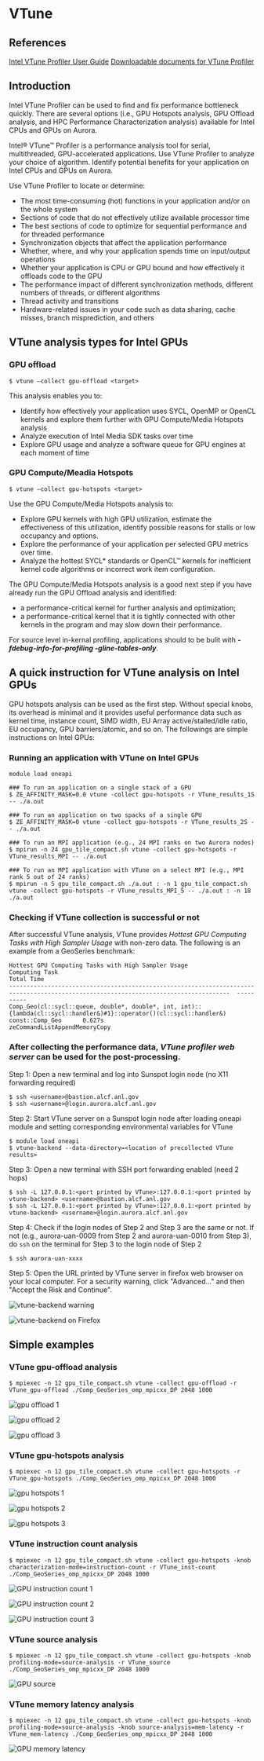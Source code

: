 # VTune

## References  
[Intel VTune Profiler User Guide](https://www.intel.com/content/www/us/en/docs/vtune-profiler/user-guide/current/overview.html)
[Downloadable documents for VTune Profiler](https://d1hdbi2t0py8f.cloudfront.net/vtune-docs/index.html)

## Introduction
Intel VTune Profiler can be used to find and fix performance bottleneck quickly. There are several options (i.e., GPU Hotspots analysis, GPU Offload analysis, and HPC Performance Characterization analysis) available for Intel CPUs and GPUs on Aurora.

Intel® VTune™ Profiler is a performance analysis tool for serial, multithreaded, GPU-accelerated applications. Use VTune Profiler to analyze your choice of algorithm. Identify potential benefits for your application on Intel CPUs and GPUs on Aurora.

Use VTune Profiler to locate or determine:

* The most time-consuming (hot) functions in your application and/or on the whole system
* Sections of code that do not effectively utilize available processor time
* The best sections of code to optimize for sequential performance and for threaded performance
* Synchronization objects that affect the application performance
* Whether, where, and why your application spends time on input/output operations
* Whether your application is CPU or GPU bound and how effectively it offloads code to the GPU
* The performance impact of different synchronization methods, different numbers of threads, or different algorithms
* Thread activity and transitions
* Hardware-related issues in your code such as data sharing, cache misses, branch misprediction, and others


## VTune analysis types for Intel GPUs

### GPU offload
```$ vtune –collect gpu-offload <target>```

This analysis enables you to:
* Identify how effectively your application uses SYCL, OpenMP or OpenCL kernels and explore them further with GPU Compute/Media Hotspots analysis
* Analyze execution of Intel Media SDK tasks over time
* Explore GPU usage and analyze a software queue for GPU engines at each moment of time

### GPU Compute/Meadia Hotspots
```$ vtune –collect gpu-hotspots <target>```

Use the GPU Compute/Media Hotspots analysis to:
* Explore GPU kernels with high GPU utilization, estimate the effectiveness of this utilization, identify possible reasons for stalls or low occupancy and options.
* Explore the performance of your application per selected GPU metrics over time.
* Analyze the hottest SYCL* standards or OpenCL™ kernels for inefficient kernel code algorithms or incorrect work item configuration.

The GPU Compute/Media Hotspots analysis is a good next step if you have already run the GPU Offload analysis and identified:
* a performance-critical kernel for further analysis and optimization;
* a performance-critical kernel that it is tightly connected with other kernels in the program and may slow down their performance.

For source level in-kernal profiling, applications should to be bulit with __*-fdebug-info-for-profiling -gline-tables-only*__.


## A quick instruction for VTune analysis on Intel GPUs

GPU hotspots analysis can be used as the first step. Without special knobs, its overhead is minimal and it provides useful performance data such as kernel time, instance count, SIMD width, EU Array active/stalled/idle ratio, EU occupancy, GPU barriers/atomic, and so on. The followings are simple instructions on Intel GPUs:

### Running an application with VTune on Intel GPUs

```
module load oneapi

### To run an application on a single stack of a GPU
$ ZE_AFFINITY_MASK=0.0 vtune -collect gpu-hotspots -r VTune_results_1S -- ./a.out

### To run an application on two spacks of a single GPU
$ ZE_AFFINITY_MASK=0 vtune -collect gpu-hotspots -r VTune_results_2S -- ./a.out

### To run an MPI application (e.g., 24 MPI ranks on two Aurora nodes)
$ mpirun -n 24 gpu_tile_compact.sh vtune -collect gpu-hotspots -r VTune_results_MPI -- ./a.out

### To run an MPI application with VTune on a select MPI (e.g., MPI rank 5 out of 24 ranks)
$ mpirun -n 5 gpu_tile_compact.sh ./a.out : -n 1 gpu_tile_compact.sh vtune -collect gpu-hotspots -r VTune_results_MPI_5 -- ./a.out : -n 18 ./a.out 

```

### Checking if VTune collection is successful or not
After successful VTune analysis, VTune provides *Hottest GPU Computing Tasks with High Sampler Usage* with non-zero data. The following is an example from a GeoSeries benchmark:

```
Hottest GPU Computing Tasks with High Sampler Usage
Computing Task                                                                                                                         Total Time
-------------------------------------------------------------------------------------------------------------------------------------  ----------
Comp_Geo(cl::sycl::queue, double*, double*, int, int)::{lambda(cl::sycl::handler&)#1}::operator()(cl::sycl::handler&) const::Comp_Geo      0.627s
zeCommandListAppendMemoryCopy         
```


### After collecting the performance data, *VTune profiler web server* can be used for the post-processing.

Step 1: Open a new terminal and log into Sunspot login node (no X11 forwarding required)
```
$ ssh <username>@bastion.alcf.anl.gov
$ ssh <username>@login.aurora.alcf.anl.gov
```
Step 2: Start VTune server on a Sunspot login node after loading oneapi module and setting corresponding environmental variables for VTune
```
$ module load oneapi
$ vtune-backend --data-directory=<location of precollected VTune results>
```
Step 3: Open a new terminal with SSH port forwarding enabled (need 2 hops)
```
$ ssh -L 127.0.0.1:<port printed by VTune>:127.0.0.1:<port printed by vtune-backend> <username>@bastion.alcf.anl.gov
$ ssh -L 127.0.0.1:<port printed by VTune>:127.0.0.1:<port printed by vtune-backend> <username>@login.aurora.alcf.anl.gov
```

Step 4: Check if the login nodes of Step 2 and Step 3 are the same or not. If not (e.g., aurora-uan-0009 from Step 2 and aurora-uan-0010 from Step 3), do `ssh` on the terminal for Step 3 to the login node of Step 2
```
$ ssh aurora-uan-xxxx
```

Step 5: Open the URL printed by VTune server in firefox web browser on your local computer.
For a security warning, click "Advanced..." and then "Accept the Risk and Continue".

![vtune-backend warning](images/FireFox-VTune02.png "Security warning (click 'Advanced...' and then 'Accept the Risk and Continue' ")

![vtune-backend on Firefox](images/FireFox-VTune05.png "GUI interface")


## Simple examples

### VTune gpu-offload analysis

```
$ mpiexec -n 12 gpu_tile_compact.sh vtune -collect gpu-offload -r VTune_gpu-offload ./Comp_GeoSeries_omp_mpicxx_DP 2048 1000
```

![gpu offload 1](images/GPU-offload-01.png "gpu offload 1")

![gpu offload 2](images/GPU-offload-02.png "gpu offload 2")

![gpu offload 3](images/GPU-offload-03.png "gpu offload 3")


### VTune gpu-hotspots analysis

```
$ mpiexec -n 12 gpu_tile_compact.sh vtune -collect gpu-hotspots -r VTune_gpu-hotspots ./Comp_GeoSeries_omp_mpicxx_DP 2048 1000
```

![gpu hotspots 1](images/GPU-hotspots-01.png "gpu hotspots 1")

![gpu hotspots 2](images/GPU-hotspots-02.png "gpu hotspots 2")

![gpu hotspots 3](images/GPU-hotspots-03.png "gpu hotspots 3")


### VTune instruction count analysis

```
$ mpiexec -n 12 gpu_tile_compact.sh vtune -collect gpu-hotspots -knob characterization-mode=instruction-count -r VTune_inst-count ./Comp_GeoSeries_omp_mpicxx_DP 2048 1000
```

![GPU instruction count 1](images/inst-count-01.png "GPU instruction count 1")

![GPU instruction count 2](images/inst-count-02.png "GPU instruction count 2")

![GPU instruction count 3](images/inst-count-03.png "GPU instruction count 3")


### VTune source analysis

```
$ mpiexec -n 12 gpu_tile_compact.sh vtune -collect gpu-hotspots -knob profiling-mode=source-analysis -r VTune_source ./Comp_GeoSeries_omp_mpicxx_DP 2048 1000
```

![GPU source](images/Source-01.png "GPU source")


### VTune memory latency analysis

```
$ mpiexec -n 12 gpu_tile_compact.sh vtune -collect gpu-hotspots -knob profiling-mode=source-analysis -knob source-analysis=mem-latency -r VTune_mem-latency ./Comp_GeoSeries_omp_mpicxx_DP 2048 1000
```

![GPU memory latency](images/mem-latency-01.png "GPU memory latency")







